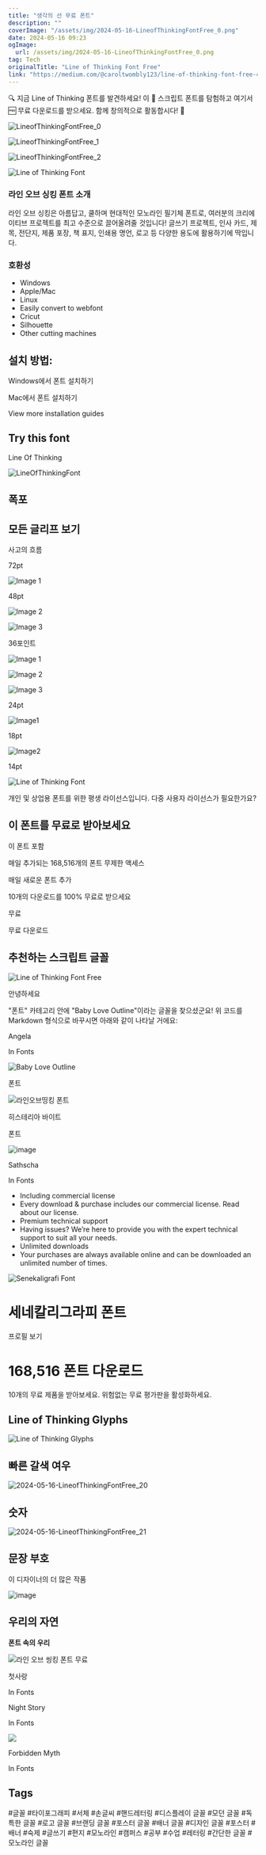 ```yaml
---
title: "생각의 선 무료 폰트"
description: ""
coverImage: "/assets/img/2024-05-16-LineofThinkingFontFree_0.png"
date: 2024-05-16 09:23
ogImage:
  url: /assets/img/2024-05-16-LineofThinkingFontFree_0.png
tag: Tech
originalTitle: "Line of Thinking Font Free"
link: "https://medium.com/@caroltwombly123/line-of-thinking-font-free-43471644cbe9"
---
```


🔍 지금 Line of Thinking 폰트를 발견하세요! 이 📁 스크립트 폰트를 탐험하고 여기서 🆓 무료 다운로드를 받으세요. 함께 창의적으로 활동합시다! 🚀

![LineofThinkingFontFree_0](/assets/img/2024-05-16-LineofThinkingFontFree_0.png)

![LineofThinkingFontFree_1](/assets/img/2024-05-16-LineofThinkingFontFree_1.png)

![LineofThinkingFontFree_2](/assets/img/2024-05-16-LineofThinkingFontFree_2.png)

![Line of Thinking Font](/assets/img/2024-05-16-LineofThinkingFontFree_3.png)

### 라인 오브 싱킹 폰트 소개

라인 오브 싱킹은 아름답고, 쿨하며 현대적인 모노라인 필기체 폰트로, 여러분의 크리에이티브 프로젝트를 최고 수준으로 끌어올려줄 것입니다! 글쓰기 프로젝트, 인사 카드, 제목, 전단지, 제품 포장, 책 표지, 인쇄용 명언, 로고 등 다양한 용도에 활용하기에 딱입니다.

### 호환성

- Windows
- Apple/Mac
- Linux
- Easily convert to webfont
- Cricut
- Silhouette
- Other cutting machines

## 설치 방법:

Windows에서 폰트 설치하기

Mac에서 폰트 설치하기

View more installation guides

## Try this font

Line Of Thinking

![LineOfThinkingFont](/assets/img/2024-05-16-LineofThinkingFontFree_4.png)

## 폭포

## 모든 글리프 보기

사고의 흐름

72pt

![Image 1](/assets/img/2024-05-16-LineofThinkingFontFree_5.png)

48pt

![Image 2](/assets/img/2024-05-16-LineofThinkingFontFree_6.png)

![Image 3](/assets/img/2024-05-16-LineofThinkingFontFree_7.png)

36포인트

![Image 1](/assets/img/2024-05-16-LineofThinkingFontFree_8.png)

![Image 2](/assets/img/2024-05-16-LineofThinkingFontFree_9.png)

![Image 3](/assets/img/2024-05-16-LineofThinkingFontFree_10.png)

24pt

![Image1](/assets/img/2024-05-16-LineofThinkingFontFree_11.png)

18pt

![Image2](/assets/img/2024-05-16-LineofThinkingFontFree_12.png)

14pt

![Line of Thinking Font](/assets/img/2024-05-16-LineofThinkingFontFree_13.png)

개인 및 상업용 폰트를 위한 평생 라이선스입니다. 다중 사용자 라이선스가 필요한가요?

## 이 폰트를 무료로 받아보세요

이 폰트 포함

매일 추가되는 168,516개의 폰트 무제한 액세스

매일 새로운 폰트 추가

10개의 다운로드를 100% 무료로 받으세요

무료

무료 다운로드

## 추천하는 스크립트 글꼴

![Line of Thinking Font Free](/assets/img/2024-05-16-LineofThinkingFontFree_14.png)

안녕하세요

"폰트" 카테고리 안에 "Baby Love Outline"이라는 글꼴을 찾으셨군요! 위 코드를 Markdown 형식으로 바꾸시면 아래와 같이 나타날 거에요:

Angela

In Fonts

![Baby Love Outline](https://yourwebsite.com/assets/img/2024-05-16-LineofThinkingFontFree_15.png)

폰트

![라인오브띵킹 폰트](/assets/img/2024-05-16-LineofThinkingFontFree_16.png)

히스테리아 바이트

폰트

![image](/assets/img/2024-05-16-LineofThinkingFontFree_17.png)

Sathscha

In Fonts

- Including commercial license
- Every download & purchase includes our commercial license. Read about our license.
- Premium technical support
- Having issues? We’re here to provide you with the expert technical support to suit all your needs.
- Unlimited downloads
- Your purchases are always available online and can be downloaded an unlimited number of times.

![Senekaligrafi Font](/assets/img/2024-05-16-LineofThinkingFontFree_18.png)

# 세네칼리그라피 폰트

프로필 보기

# 168,516 폰트 다운로드

10개의 무료 제품을 받아보세요. 위험없는 무료 평가판을 활성화하세요.

## Line of Thinking Glyphs

![Line of Thinking Glyphs](/assets/img/2024-05-16-LineofThinkingFontFree_19.png)

## 빠른 갈색 여우

![2024-05-16-LineofThinkingFontFree_20](/assets/img/2024-05-16-LineofThinkingFontFree_20.png)

## 숫자

![2024-05-16-LineofThinkingFontFree_21](/assets/img/2024-05-16-LineofThinkingFontFree_21.png)

## 문장 부호

이 디자이너의 더 많은 작품

![image](/assets/img/2024-05-16-LineofThinkingFontFree_23.png)

## 우리의 자연

**폰트 속의 우리**

![라인 오브 씽킹 폰트 무료](/assets/img/2024-05-16-LineofThinkingFontFree_24.png)

첫사랑

In Fonts

Night Story

In Fonts

![](/assets/img/2024-05-16-LineofThinkingFontFree_26.png)

Forbidden Myth

In Fonts

## Tags

#글꼴 #타이포그래피 #서체 #손글씨 #핸드레터링 #디스플레이 글꼴 #모던 글꼴 #독특한 글꼴 #로고 글꼴 #브랜딩 글꼴 #포스터 글꼴 #배너 글꼴 #디자인 글꼴 #포스터 #배너 #숙제 #글쓰기 #편지 #모노라인 #캠퍼스 #공부 #수업 #레터링 #간단한 글꼴 #모노라인 글꼴
